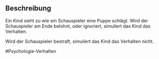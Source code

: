 ## Beschreibung
Ein Kind sieht zu wie ein Schauspieler eine Puppe schlägt. Wird der Schauspieler am Ende belohnt, oder ignoriert, simuliert das Kind das Verhalten.

Wird der Schauspieler bestraft, simuliert das Kind das Verhalten nicht.

#Psychologie-Verhalten 